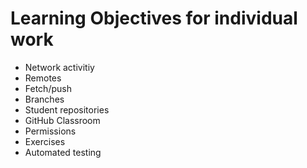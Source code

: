 # Learning Objectives for individual work

* Network activitiy
* Remotes
* Fetch/push
* Branches
* Student repositories
* GitHub Classroom
* Permissions
* Exercises
* Automated testing
